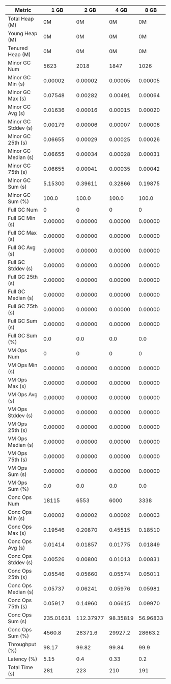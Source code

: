 | Metric | 1 GB | 2 GB | 4 GB | 8 GB |
|------|----|----|----|----|
| Total Heap (M) | 0M | 0M | 0M | 0M |
| Young Heap (M) | 0M | 0M | 0M | 0M |
| Tenured Heap (M) | 0M | 0M | 0M | 0M |
| Minor GC Num | 5623 | 2018 | 1847 | 1026 |
| Minor GC Min (s) | 0.00002 | 0.00002 | 0.00005 | 0.00005 |
| Minor GC Max (s) | 0.07548 | 0.00282 | 0.00491 | 0.00064 |
| Minor GC Avg (s) | 0.01636 | 0.00016 | 0.00015 | 0.00020 |
| Minor GC Stddev (s) | 0.00179 | 0.00006 | 0.00007 | 0.00006 |
| Minor GC 25th (s) | 0.06655 | 0.00029 | 0.00025 | 0.00026 |
| Minor GC Median (s) | 0.06655 | 0.00034 | 0.00028 | 0.00031 |
| Minor GC 75th (s) | 0.06655 | 0.00041 | 0.00035 | 0.00042 |
| Minor GC Sum (s) | 5.15300 | 0.39611 | 0.32866 | 0.19875 |
| Minor GC Sum (%) | 100.0 | 100.0 | 100.0 | 100.0 |
| Full GC Num | 0 | 0 | 0 | 0 |
| Full GC Min (s) | 0.00000 | 0.00000 | 0.00000 | 0.00000 |
| Full GC Max (s) | 0.00000 | 0.00000 | 0.00000 | 0.00000 |
| Full GC Avg (s) | 0.00000 | 0.00000 | 0.00000 | 0.00000 |
| Full GC Stddev (s) | 0.00000 | 0.00000 | 0.00000 | 0.00000 |
| Full GC 25th (s) | 0.00000 | 0.00000 | 0.00000 | 0.00000 |
| Full GC Median (s) | 0.00000 | 0.00000 | 0.00000 | 0.00000 |
| Full GC 75th (s) | 0.00000 | 0.00000 | 0.00000 | 0.00000 |
| Full GC Sum (s) | 0.00000 | 0.00000 | 0.00000 | 0.00000 |
| Full GC Sum (%) | 0.0 | 0.0 | 0.0 | 0.0 |
| VM Ops Num | 0 | 0 | 0 | 0 |
| VM Ops Min (s) | 0.00000 | 0.00000 | 0.00000 | 0.00000 |
| VM Ops Max (s) | 0.00000 | 0.00000 | 0.00000 | 0.00000 |
| VM Ops Avg (s) | 0.00000 | 0.00000 | 0.00000 | 0.00000 |
| VM Ops Stddev (s) | 0.00000 | 0.00000 | 0.00000 | 0.00000 |
| VM Ops 25th (s) | 0.00000 | 0.00000 | 0.00000 | 0.00000 |
| VM Ops Median (s) | 0.00000 | 0.00000 | 0.00000 | 0.00000 |
| VM Ops 75th (s) | 0.00000 | 0.00000 | 0.00000 | 0.00000 |
| VM Ops Sum (s) | 0.00000 | 0.00000 | 0.00000 | 0.00000 |
| VM Ops Sum (%) | 0.0 | 0.0 | 0.0 | 0.0 |
| Conc Ops Num | 18115 | 6553 | 6000 | 3338 |
| Conc Ops Min (s) | 0.00002 | 0.00002 | 0.00002 | 0.00003 |
| Conc Ops Max (s) | 0.19546 | 0.20870 | 0.45515 | 0.18510 |
| Conc Ops Avg (s) | 0.01414 | 0.01857 | 0.01775 | 0.01849 |
| Conc Ops Stddev (s) | 0.00526 | 0.00800 | 0.01013 | 0.00831 |
| Conc Ops 25th (s) | 0.05546 | 0.05660 | 0.05574 | 0.05011 |
| Conc Ops Median (s) | 0.05737 | 0.06241 | 0.05976 | 0.05981 |
| Conc Ops 75th (s) | 0.05917 | 0.14960 | 0.06615 | 0.09970 |
| Conc Ops Sum (s) | 235.01631 | 112.37977 | 98.35819 | 56.96833 |
| Conc Ops Sum (%) | 4560.8 | 28371.6 | 29927.2 | 28663.2 |
| Throughput (%) | 98.17 | 99.82 | 99.84 | 99.9 |
| Latency (%) | 5.15 | 0.4 | 0.33 | 0.2 |
| Total Time (s) | 281 | 223 | 210 | 191 |
